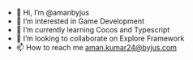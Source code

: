 - 👋 Hi, I’m @amanbyjus
- 👀 I’m interested in Game Development
- 🌱 I’m currently learning Cocos and Typescript
- 💞️ I’m looking to collaborate on Explore Framework
- 📫 How to reach me aman.kumar24@byjus.com

<!---
amanbyjus/amanbyjus is a ✨ special ✨ repository because its `README.md` (this file) appears on your GitHub profile.
You can click the Preview link to take a look at your changes.
--->
